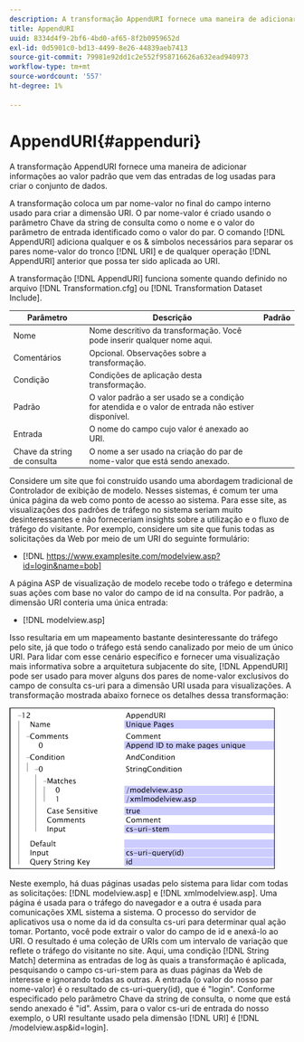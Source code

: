 ```yaml
---
description: A transformação AppendURI fornece uma maneira de adicionar informações ao valor padrão que vem das entradas de log usadas para criar o conjunto de dados.
title: AppendURI
uuid: 8334d4f9-2bf6-4bd0-af65-8f2b0959652d
exl-id: 0d5901c0-bd13-4499-8e26-44839aeb7413
source-git-commit: 79981e92dd1c2e552f958716626a632ead940973
workflow-type: tm+mt
source-wordcount: '557'
ht-degree: 1%

---
```


# AppendURI{#appenduri}

A transformação AppendURI fornece uma maneira de adicionar informações ao valor padrão que vem das entradas de log usadas para criar o conjunto de dados.

A transformação coloca um par nome-valor no final do campo interno usado para criar a dimensão URI. O par nome-valor é criado usando o parâmetro Chave da string de consulta como o nome e o valor do parâmetro de entrada identificado como o valor do par. O comando [!DNL AppendURI] adiciona qualquer e os &amp; símbolos necessários para separar os pares nome-valor do tronco [!DNL URI] e de qualquer operação [!DNL AppendURI] anterior que possa ter sido aplicada ao URI.

A transformação [!DNL AppendURI] funciona somente quando definido no arquivo [!DNL Transformation.cfg] ou [!DNL Transformation Dataset Include].

| Parâmetro | Descrição | Padrão |
|---|---|---|
| Nome | Nome descritivo da transformação. Você pode inserir qualquer nome aqui. |  |
| Comentários | Opcional. Observações sobre a transformação. |  |
| Condição | Condições de aplicação desta transformação. |  |
| Padrão | O valor padrão a ser usado se a condição for atendida e o valor de entrada não estiver disponível. |  |
| Entrada | O nome do campo cujo valor é anexado ao URI. |  |
| Chave da string de consulta | O nome a ser usado na criação do par de nome-valor que está sendo anexado. |  |

Considere um site que foi construído usando uma abordagem tradicional de Controlador de exibição de modelo. Nesses sistemas, é comum ter uma única página da web como ponto de acesso ao sistema. Para esse site, as visualizações dos padrões de tráfego no sistema seriam muito desinteressantes e não forneceriam insights sobre a utilização e o fluxo de tráfego do visitante. Por exemplo, considere um site que funis todas as solicitações da Web por meio de um URI do seguinte formulário:

* [!DNL https://www.examplesite.com/modelview.asp?id=login&name=bob]

A página ASP de visualização de modelo recebe todo o tráfego e determina suas ações com base no valor do campo de id na consulta. Por padrão, a dimensão URI conteria uma única entrada:

* [!DNL modelview.asp]

Isso resultaria em um mapeamento bastante desinteressante do tráfego pelo site, já que todo o tráfego está sendo canalizado por meio de um único URI. Para lidar com esse cenário específico e fornecer uma visualização mais informativa sobre a arquitetura subjacente do site, [!DNL AppendURI] pode ser usado para mover alguns dos pares de nome-valor exclusivos do campo de consulta cs-uri para a dimensão URI usada para visualizações. A transformação mostrada abaixo fornece os detalhes dessa transformação:

![](assets/cfg_TransformationType_AppendURI.png)

Neste exemplo, há duas páginas usadas pelo sistema para lidar com todas as solicitações: [!DNL modelview.asp] e [!DNL xmlmodelview.asp]. Uma página é usada para o tráfego do navegador e a outra é usada para comunicações XML sistema a sistema. O processo do servidor de aplicativos usa o nome da id da consulta cs-uri para determinar qual ação tomar. Portanto, você pode extrair o valor do campo de id e anexá-lo ao URI. O resultado é uma coleção de URIs com um intervalo de variação que reflete o tráfego do visitante no site. Aqui, uma condição [!DNL String Match] determina as entradas de log às quais a transformação é aplicada, pesquisando o campo cs-uri-stem para as duas páginas da Web de interesse e ignorando todas as outras. A entrada (o valor do nosso par nome-valor) é o resultado de cs-uri-query(id), que é &quot;login&quot;. Conforme especificado pelo parâmetro Chave da string de consulta, o nome que está sendo anexado é &quot;id&quot;. Assim, para o valor cs-uri de entrada do nosso exemplo, o URI resultante usado pela dimensão [!DNL URI] é [!DNL /modelview.asp&id=login].
